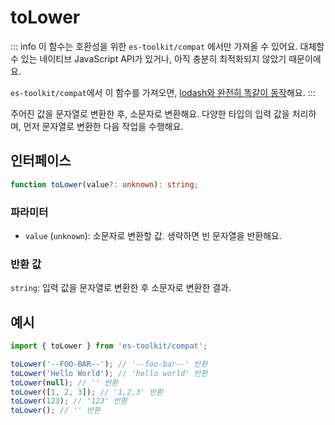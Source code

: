 # toLower

::: info
이 함수는 호환성을 위한 `es-toolkit/compat` 에서만 가져올 수 있어요. 대체할 수 있는 네이티브 JavaScript API가 있거나, 아직 충분히 최적화되지 않았기 때문이에요.

`es-toolkit/compat`에서 이 함수를 가져오면, [lodash와 완전히 똑같이 동작](../../../compatibility.md)해요.
:::

주어진 값을 문자열로 변환한 후, 소문자로 변환해요. 다양한 타입의 입력 값을 처리하며, 먼저 문자열로 변환한 다음 작업을 수행해요.

## 인터페이스

```typescript
function toLower(value?: unknown): string;
```

### 파라미터

- `value` (`unknown`): 소문자로 변환할 값. 생략하면 빈 문자열을 반환해요.

### 반환 값

`string`: 입력 값을 문자열로 변환한 후 소문자로 변환한 결과.

## 예시

```typescript
import { toLower } from 'es-toolkit/compat';

toLower('--FOO-BAR--'); // '--foo-bar--' 반환
toLower('Hello World'); // 'hello world' 반환
toLower(null); // '' 반환
toLower([1, 2, 3]); // '1,2,3' 반환
toLower(123); // '123' 반환
toLower(); // '' 반환
```
